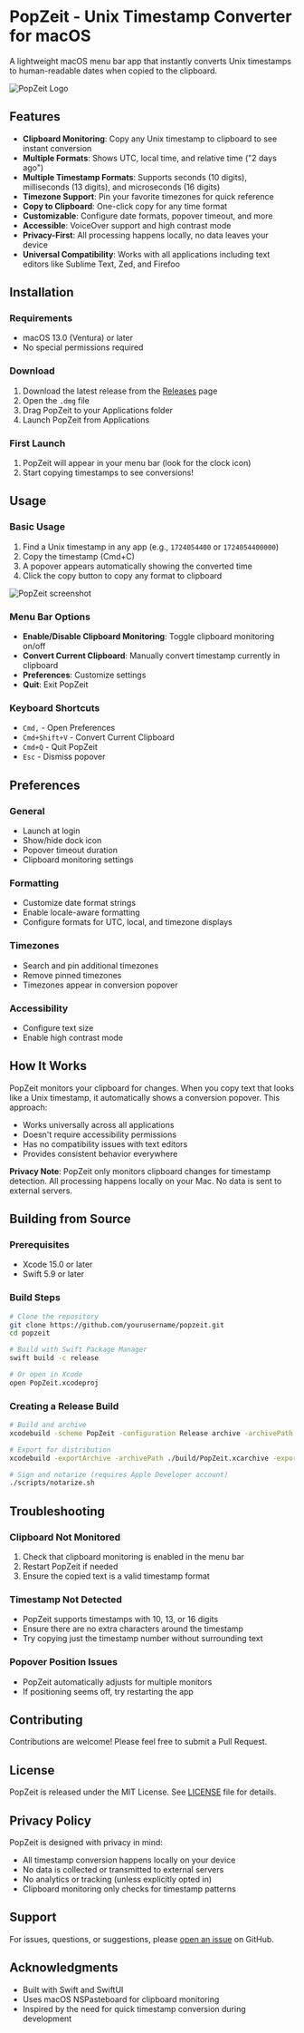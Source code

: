 # PopZeit - Unix Timestamp Converter for macOS

A lightweight macOS menu bar app that instantly converts Unix timestamps to human-readable dates when copied to the clipboard.

![PopZeit Logo](PopZeit.png)

## Features

- **Clipboard Monitoring**: Copy any Unix timestamp to clipboard to see instant conversion
- **Multiple Formats**: Shows UTC, local time, and relative time ("2 days ago")
- **Multiple Timestamp Formats**: Supports seconds (10 digits), milliseconds (13 digits), and microseconds (16 digits)
- **Timezone Support**: Pin your favorite timezones for quick reference
- **Copy to Clipboard**: One-click copy for any time format
- **Customizable**: Configure date formats, popover timeout, and more
- **Accessible**: VoiceOver support and high contrast mode
- **Privacy-First**: All processing happens locally, no data leaves your device
- **Universal Compatibility**: Works with all applications including text editors like Sublime Text, Zed, and Firefoo

## Installation

### Requirements
- macOS 13.0 (Ventura) or later
- No special permissions required

### Download
1. Download the latest release from the [Releases](https://github.com/rahulj5s/popzeit/releases) page
2. Open the `.dmg` file
3. Drag PopZeit to your Applications folder
4. Launch PopZeit from Applications

### First Launch
1. PopZeit will appear in your menu bar (look for the clock icon)
2. Start copying timestamps to see conversions!

## Usage

### Basic Usage
1. Find a Unix timestamp in any app (e.g., `1724054400` or `1724054400000`)
2. Copy the timestamp (Cmd+C)
3. A popover appears automatically showing the converted time
4. Click the copy button to copy any format to clipboard

![PopZeit screenshot](screenshot.jpg)

### Menu Bar Options
- **Enable/Disable Clipboard Monitoring**: Toggle clipboard monitoring on/off
- **Convert Current Clipboard**: Manually convert timestamp currently in clipboard
- **Preferences**: Customize settings
- **Quit**: Exit PopZeit

### Keyboard Shortcuts
- `Cmd,` - Open Preferences
- `Cmd+Shift+V` - Convert Current Clipboard
- `Cmd+Q` - Quit PopZeit
- `Esc` - Dismiss popover

## Preferences

### General
- Launch at login
- Show/hide dock icon
- Popover timeout duration
- Clipboard monitoring settings

### Formatting
- Customize date format strings
- Enable locale-aware formatting
- Configure formats for UTC, local, and timezone displays

### Timezones
- Search and pin additional timezones
- Remove pinned timezones
- Timezones appear in conversion popover

### Accessibility
- Configure text size
- Enable high contrast mode

## How It Works

PopZeit monitors your clipboard for changes. When you copy text that looks like a Unix timestamp, it automatically shows a conversion popover. This approach:

- Works universally across all applications
- Doesn't require accessibility permissions
- Has no compatibility issues with text editors
- Provides consistent behavior everywhere

**Privacy Note**: PopZeit only monitors clipboard changes for timestamp detection. All processing happens locally on your Mac. No data is sent to external servers.

## Building from Source

### Prerequisites
- Xcode 15.0 or later
- Swift 5.9 or later

### Build Steps
```bash
# Clone the repository
git clone https://github.com/yourusername/popzeit.git
cd popzeit

# Build with Swift Package Manager
swift build -c release

# Or open in Xcode
open PopZeit.xcodeproj
```

### Creating a Release Build
```bash
# Build and archive
xcodebuild -scheme PopZeit -configuration Release archive -archivePath ./build/PopZeit.xcarchive

# Export for distribution
xcodebuild -exportArchive -archivePath ./build/PopZeit.xcarchive -exportPath ./build -exportOptionsPlist ExportOptions.plist

# Sign and notarize (requires Apple Developer account)
./scripts/notarize.sh
```

## Troubleshooting

### Clipboard Not Monitored
1. Check that clipboard monitoring is enabled in the menu bar
2. Restart PopZeit if needed
3. Ensure the copied text is a valid timestamp format

### Timestamp Not Detected
- PopZeit supports timestamps with 10, 13, or 16 digits
- Ensure there are no extra characters around the timestamp
- Try copying just the timestamp number without surrounding text

### Popover Position Issues
- PopZeit automatically adjusts for multiple monitors
- If positioning seems off, try restarting the app

## Contributing

Contributions are welcome! Please feel free to submit a Pull Request.

## License

PopZeit is released under the MIT License. See [LICENSE](LICENSE) file for details.

## Privacy Policy

PopZeit is designed with privacy in mind:
- All timestamp conversion happens locally on your device
- No data is collected or transmitted to external servers
- No analytics or tracking (unless explicitly opted in)
- Clipboard monitoring only checks for timestamp patterns

## Support

For issues, questions, or suggestions, please [open an issue](https://github.com/rahulj51/popzeit/issues) on GitHub.

## Acknowledgments

- Built with Swift and SwiftUI
- Uses macOS NSPasteboard for clipboard monitoring
- Inspired by the need for quick timestamp conversion during development

